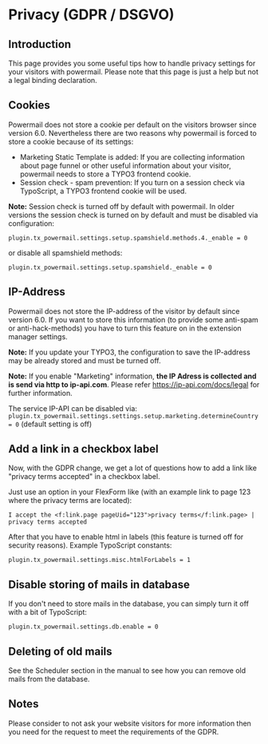 # Privacy (GDPR / DSGVO)

## Introduction

This page provides you some useful tips how to handle privacy settings for your visitors with powermail. Please note
that this page is just a help but not a legal binding declaration.

## Cookies

Powermail does not store a cookie per default on the visitors browser since version 6.0.
Nevertheless there are two reasons why powermail is forced to store a cookie because of its settings:

* Marketing Static Template is added: If you are collecting information about page funnel or other useful information about your visitor, powermail needs to store a TYPO3 frontend cookie.
* Session check - spam prevention: If you turn on a session check via TypoScript, a TYPO3 frontend cookie will be used.

**Note:** Session check is turned off by default with powermail. In older versions the session check is turned on by
default and must be disabled via configuration:

`plugin.tx_powermail.settings.setup.spamshield.methods.4._enable = 0`

or disable all spamshield methods:

`plugin.tx_powermail.settings.setup.spamshield._enable = 0`

## IP-Address

Powermail does not store the IP-address of the visitor by default since version 6.0. If you want to store this information
(to provide some anti-spam or anti-hack-methods) you have to turn this feature on in the extension manager settings.

**Note:** If you update your TYPO3, the configuration to save the IP-address may be already stored and must be turned off.

**Note:** If you enable "Marketing" information, **the IP Adress is collected and is send via http to ip-api.com**. Please refer https://ip-api.com/docs/legal for further information.

The service IP-API can be disabled via:
`plugin.tx_powermail.settings.settings.setup.marketing.determineCountry = 0` (default setting is off)

## Add a link in a checkbox label

Now, with the GDPR change, we get a lot of questions how to add a link like "privacy terms accepted" in a checkbox
label.

Just use an option in your FlexForm like (with an example link to page 123 where the privacy terms are located):

`I accept the <f:link.page pageUid="123">privacy terms</f:link.page> | privacy terms accepted`

After that you have to enable html in labels (this feature is turned off for security reasons). Example TypoScript
constants:

`plugin.tx_powermail.settings.misc.htmlForLabels = 1`

## Disable storing of mails in database

If you don't need to store mails in the database, you can simply turn it off with a bit of TypoScript:

`plugin.tx_powermail.settings.db.enable = 0`

## Deleting of old mails

See the Scheduler section in the manual to see how you can remove old mails from the database.

## Notes

Please consider to not ask your website visitors for more information then you need for the request to meet
the requirements of the GDPR.
